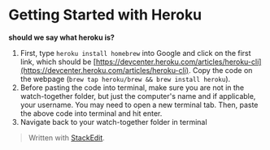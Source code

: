 
# Getting Started with Heroku
**should we say what heroku is?**

1. First, type ``heroku install homebrew`` into Google and click on the first link, which should be [https://devcenter.heroku.com/articles/heroku-cli](https://devcenter.heroku.com/articles/heroku-cli). Copy the code on the webpage (``
brew tap heroku/brew && brew install heroku
``).
2. Before pasting the code into terminal, make sure you are not in the watch-together folder, but just the computer's name and if applicable, your username. You may need to open a new terminal tab. Then, paste the above code into terminal and hit enter.
3. Navigate back to your watch-together folder in terminal 

> Written with [StackEdit](https://stackedit.io/).
<!--stackedit_data:
eyJoaXN0b3J5IjpbLTcyMTYxOTI1Miw3MzA5OTgxMTZdfQ==
-->